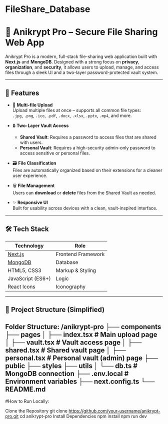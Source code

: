# FileShare_Database

# 🔐 Anikrypt Pro – Secure File Sharing Web App

Anikrypt Pro is a modern, full-stack file-sharing web application built with **Next.js** and **MongoDB**. Designed with a strong focus on **privacy**, **organization**, and **security**, it allows users to upload, manage, and access files through a sleek UI and a two-layer password-protected vault system.

---

## 🚀 Features

- 📁 **Multi-file Upload**  
  Upload multiple files at once – supports all common file types:  
  `.jpg`, `.png`, `.ico`, `.pdf`, `.docx`, `.xlsx`, `.pptx`, `.mp4`, and more.

- 🔒 **Two-Layer Vault Access**  
  - **Shared Vault**: Requires a password to access files that are shared with users.
  - **Personal Vault**: Requires a high-security admin-only password to access sensitive or personal files.

- 🗃️ **File Classification**  
  Files are automatically organized based on their extensions for a cleaner user experience.

- 🗑️ **File Management**  
  Users can **download** or **delete** files from the Shared Vault as needed.

- ✨ **Responsive UI**  
  Built for usability across devices with a clean, vault-inspired interface.

---

## 🛠️ Tech Stack

| Technology | Role |
|------------|------|
| [Next.js](https://nextjs.org/) | Frontend Framework |
| [MongoDB](https://www.mongodb.com/) | Database |
| HTML5, CSS3 | Markup & Styling |
| JavaScript (ES6+) | Logic |
| React Icons | Iconography |

---

## 📂 Project Structure (Simplified)
Folder Structure:
/anikrypt-pro
├── components
├── pages
│ ├── index.tsx # Main upload page
│ ├── vault.tsx # Vault access page
│ ├── shared.tsx # Shared vault page
│ ├── personal.tsx # Personal vault (admin) page
├── public
├── styles
├── utils
│ └── db.ts # MongoDB connection
├── .env.local # Environment variables
├── next.config.ts
└── README.md
---
#How to Run Locally:

Clone the Repository
git clone https://github.com/your-username/anikrypt-pro.git
cd anikrypt-pro
Install Dependencies
npm install
npm run dev

